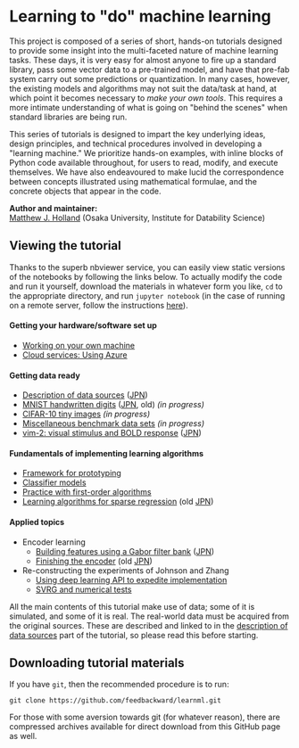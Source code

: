 # Learning to "do" machine learning

This project is composed of a series of short, hands-on tutorials designed to provide some insight into the multi-faceted nature of machine learning tasks. These days, it is very easy for almost anyone to fire up a standard library, pass some vector data to a pre-trained model, and have that pre-fab system carry out some predictions or quantization. In many cases, however, the existing models and algorithms may not suit the data/task at hand, at which point it becomes necessary to *make your own tools*. This requires a more intimate understanding of what is going on "behind the scenes" when standard libraries are being run.

This series of tutorials is designed to impart the key underlying ideas, design principles, and technical procedures involved in developing a "learning machine." We prioritize hands-on examples, with inline blocks of Python code available throughout, for users to read, modify, and execute themselves. We have also endeavoured to make lucid the correspondence between concepts illustrated using mathematical formulae, and the concrete objects that appear in the code.

__Author and maintainer:__<br>
<a href="http://feedbackward.com/">Matthew J. Holland</a> (Osaka University, Institute for Datability Science)


## Viewing the tutorial

Thanks to the superb nbviewer service, you can easily view static versions of the notebooks by following the links below. To actually modify the code and run it yourself, download the materials in whatever form you like, `cd` to the appropriate directory, and run `jupyter notebook` (in the case of running on a remote server, follow the instructions <a href="https://feedbackward.github.io/learnml/cloud_use.html">here</a>).

#### Getting your hardware/software set up
- <a href="http://nbviewer.jupyter.org/github/feedbackward/learnml/blob/master/SetupYours.ipynb">Working on your own machine</a>
- <a href="https://feedbackward.github.io/learnml/azure_use.html">Cloud services: Using Azure</a>


#### Getting data ready
- <a href="http://nbviewer.jupyter.org/github/feedbackward/learnml/blob/master/DataSources.ipynb">Description of data sources</a> (<a href="http://nbviewer.jupyter.org/github/feedbackward/learnml/blob/master/DataSourcesJPN.ipynb">JPN</a>)
- <a href="http://nbviewer.jupyter.org/github/feedbackward/learnml/blob/master/Data_MNIST.ipynb">MNIST handwritten digits</a> (<a href="http://nbviewer.jupyter.org/github/feedbackward/learnml/blob/master/Data_MNIST_JPN.ipynb">JPN</a>, old) *(in progress)*
- <a href="http://nbviewer.jupyter.org/github/feedbackward/learnml/blob/master/Data_CIFAR10.ipynb">CIFAR-10 tiny images</a> *(in progress)*
- <a href="http://nbviewer.jupyter.org/github/feedbackward/learnml/blob/master/Data_Misc.ipynb">Miscellaneous benchmark data sets</a> *(in progress)*
- <a href="http://nbviewer.jupyter.org/github/feedbackward/learnml/blob/master/Data_vim-2.ipynb">vim-2: visual stimulus and BOLD response</a> (<a href="http://nbviewer.jupyter.org/github/feedbackward/learnml/blob/master/Data_vim-2_JPN.ipynb">JPN</a>)

#### Fundamentals of implementing learning algorithms
- <a href="http://nbviewer.jupyter.org/github/feedbackward/learnml/blob/master/FrameworkIntro.ipynb">Framework for prototyping</a>
- <a href="http://nbviewer.jupyter.org/github/feedbackward/learnml/blob/master/Classifiers.ipynb">Classifier models</a>
- <a href="http://nbviewer.jupyter.org/github/feedbackward/learnml/blob/master/Algo_FirstOrder.ipynb">Practice with first-order algorithms</a>
- <a href="http://nbviewer.jupyter.org/github/feedbackward/learnml/blob/master/Algo_SparseReg.ipynb">Learning algorithms for sparse regression</a> (old <a href="http://nbviewer.jupyter.org/github/feedbackward/learnml/blob/master/Algo_SparseReg_JPN.ipynb">JPN</a>)

#### Applied topics
- Encoder learning
  - <a href="http://nbviewer.jupyter.org/github/feedbackward/learnml/blob/master/FilterBank.ipynb">Building features using a Gabor filter bank</a> (<a href="http://nbviewer.jupyter.org/github/feedbackward/learnml/blob/master/FilterBankJPN.ipynb">JPN</a>)
  - <a href="http://nbviewer.jupyter.org/github/feedbackward/learnml/blob/master/FinishEncoder.ipynb">Finishing the encoder</a> (old <a href="http://nbviewer.jupyter.org/github/feedbackward/learnml/blob/master/FinishEncoderJPN.ipynb">JPN</a>)
- Re-constructing the experiments of Johnson and Zhang
  - <a href="http://nbviewer.jupyter.org/github/feedbackward/learnml/blob/master/ChainerWorkshop.ipynb">Using deep learning API to expedite implementation</a>
  - <a href="http://nbviewer.jupyter.org/github/feedbackward/learnml/blob/master/Learn_JZ.ipynb">SVRG and numerical tests</a>

All the main contents of this tutorial make use of data; some of it is simulated, and some of it is real. The real-world data must be acquired from the original sources. These are described and linked to in the <a href="http://nbviewer.jupyter.org/github/feedbackward/learnml/blob/master/DataSources.ipynb">description of data sources</a> part of the tutorial, so please read this before starting.


## Downloading tutorial materials

If you have `git`, then the recommended procedure is to run:

```
git clone https://github.com/feedbackward/learnml.git
```

For those with some aversion towards git (for whatever reason), there are compressed archives available for direct download from this GitHub page as well.
